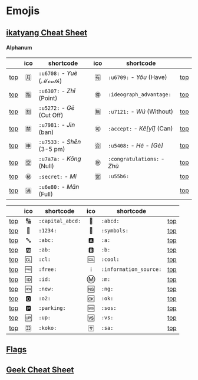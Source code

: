 # Emojis

## [ikatyang Cheat Sheet](https://github.com/ikatyang/emoji-cheat-sheet)

#### Alphanum

| | ico | shortcode | ico | shortcode | |
| - | :-: | - | :-: | - | - |
| [top](#symbols) | :u6708: | `:u6708:` $\textit{- Yuè}$ $\mathscr{(Month)}$ | :u6709: | `:u6709:` $\textit{- Yǒu}$ (Have) | [top](#table-of-contents) |
| [top](#symbols) | :u6307: | `:u6307:` $\textit{- Zhǐ}$ (Point) | :ideograph_advantage: | `:ideograph_advantage:` | [top](#table-of-contents) |
| [top](#symbols) | :u5272: | `:u5272:` $\textit{- Gē}$ (Cut Off) | :u7121: | `:u7121:` $\textit{- Wú}$ (Without) | [top](#table-of-contents) |
| [top](#symbols) | :u7981: | `:u7981:` $\textit{- Jìn}$ (ban) | :accept: | `:accept:` $\textit{- Kě[yǐ]}$ (Can) | [top](#table-of-contents) |
| [top](#symbols) | :u7533: | `:u7533:` $\textit{- Shēn}$ (3-5 pm)| :u5408: | `:u5408:` $\textit{- Hé - [Gè]}$| [top](#table-of-contents) |
| [top](#symbols) | :u7a7a: | `:u7a7a:` $\textit{- Kōng}$ (Null) | :congratulations: | `:congratulations:` $\textit{- Zhù}$  | [top](#table-of-contents) |
| [top](#symbols) | :secret: | `:secret:` $\textit{- Mi}$ | :u55b6: | `:u55b6:` | [top](#table-of-contents) |
| [top](#symbols) | :u6e80: | `:u6e80:` $\textit{- Mǎn}$ (Full) | | | [top](#table-of-contents) |


| | ico | shortcode | ico | shortcode | |
| - | :-: | - | :-: | - | - |
| [top](#symbols) | :capital_abcd: | `:capital_abcd:` | :abcd: | `:abcd:` | [top](#table-of-contents) |
| [top](#symbols) | :1234: | `:1234:` | :symbols: | `:symbols:` | [top](#table-of-contents) |
| [top](#symbols) | :abc: | `:abc:` | :a: | `:a:` | [top](#table-of-contents) |
| [top](#symbols) | :ab: | `:ab:` | :b: | `:b:` | [top](#table-of-contents) |
| [top](#symbols) | :cl: | `:cl:` | :cool: | `:cool:` | [top](#table-of-contents) |
| [top](#symbols) | :free: | `:free:` | :information_source: | `:information_source:` | [top](#table-of-contents) |
| [top](#symbols) | :id: | `:id:` | :m: | `:m:` | [top](#table-of-contents) |
| [top](#symbols) | :new: | `:new:` | :ng: | `:ng:` | [top](#table-of-contents) |
| [top](#symbols) | :o2: | `:o2:` | :ok: | `:ok:` | [top](#table-of-contents) |
| [top](#symbols) | :parking: | `:parking:` | :sos: | `:sos:` | [top](#table-of-contents) |
| [top](#symbols) | :up: | `:up:` | :vs: | `:vs:` | [top](#table-of-contents) |
| [top](#symbols) | :koko: | `:koko:` | :sa: | `:sa:` | [top](#table-of-contents) |


## [Flags](flags.md)

## [Geek Cheat Sheet](https://github.com/buildkite/emojis)




